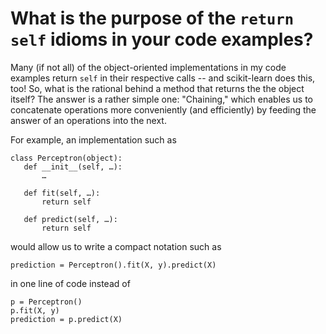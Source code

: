 # What is the purpose of the `return self` idioms in your code examples?

Many (if not all) of the object-oriented implementations in my code examples return `self` in their respective calls -- and scikit-learn does this, too! So, what is the rational behind a method that returns the the object itself? The answer is a rather simple one: "Chaining," which enables us to concatenate operations more conveniently (and efficiently) by feeding the answer of an operations into the next.

For example, an implementation such as

    class Perceptron(object):
       def __init__(self, …):
           …

       def fit(self, …):
           return self

       def predict(self, …):
           return self

would allow us to write a compact notation such as

    prediction = Perceptron().fit(X, y).predict(X)

in one line of code instead of

    p = Perceptron()
    p.fit(X, y)
    prediction = p.predict(X)
